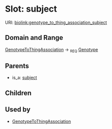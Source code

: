 
# Slot: subject




URI: [biolink:genotype_to_thing_association_subject](https://w3id.org/biolink/vocab/genotype_to_thing_association_subject)

## Domain and Range

[GenotypeToThingAssociation](GenotypeToThingAssociation.md) ->  <sub>REQ</sub> [Genotype](Genotype.md)

## Parents

 *  is_a: [subject](subject.md)

## Children


## Used by

 * [GenotypeToThingAssociation](GenotypeToThingAssociation.md)

